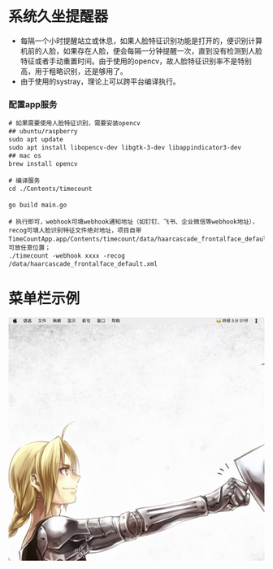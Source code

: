 # 系统久坐提醒器
- 每隔一个小时提醒站立或休息，如果人脸特征识别功能是打开的，便识别计算机前的人脸，如果存在人脸，便会每隔一分钟提醒一次，直到没有检测到人脸特征或者手动重置时间。由于使用的opencv，故人脸特征识别率不是特别高，用于粗略识别，还是够用了。
- 由于使用的systray，理论上可以跨平台编译执行。

### 配置app服务

```shell
# 如果需要使用人脸特征识别，需要安装opencv
## ubuntu/raspberry
sudo apt update
sudo apt install libopencv-dev libgtk-3-dev libappindicator3-dev
## mac os
brew install opencv

# 编译服务
cd ./Contents/timecount

go build main.go

# 执行即可，webhook可填webhook通知地址（如钉钉、飞书、企业微信等webhook地址），recog可填人脸识别特征文件绝对地址，项目自带TimeCountApp.app/Contents/timecount/data/haarcascade_frontalface_default.xml，可放任意位置；
./timecount -webhook xxxx -recog /data/haarcascade_frontalface_default.xml
```

# 菜单栏示例

![image](https://github.com/illidan33/timecount/blob/main/menu.jpg)